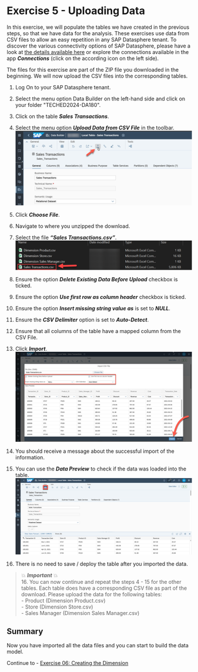 # Exercise 5 - Uploading Data

In this exercise, we will populate the tables we have created in the previous steps, so that we have data for the analysis. These exercises use data from CSV files to allow an easy repetition in any SAP Datasphere tenant. To discover the various connectivity options of SAP Datasphere, please have a look at [the details available here](https://help.sap.com/docs/SAP_DATASPHERE/9f804b8efa8043539289f42f372c4862/bffbd58c15784a62af0520f171018ded.html) or explore the connections available in the app ***Connections*** (click on the according icon on the left side).

The files for this exercise are part of the ZIP file you downloaded in the beginning. We will now upload the CSV files into the corresponding tables.

1. Log On to your SAP Datasphere tenant.
2. Select the menu option Data Builder on the left-hand side and click on your folder "TECHED2024-DA180".
3. Click on the table ***Sales Transactions***.
4. Select the menu option ***Upload Data from CSV File*** in the toolbar.
<br>![](images/00_00_0061.png) 

5. Click ***Choose File***.  
6. Navigate to where you unzipped the download.
7. Select the file ***“Sales Transactions.csv”***.
<br>![](images/00_00_0062.png) 

8. Ensure the option ***Delete Existing Data Before Upload*** checkbox is ticked.
9. Ensure the option ***Use first row as column header*** checkbox is ticked.
10. Ensure the option ***Insert missing string value as*** is set to ***NULL***.
11. Ensure the ***CSV Delimiter*** option is set to ***Auto-Detect***.
12. Ensure that all columns of the table have a mapped column from the CSV File.
13. Click ***Import***.
<br>![](images/00_00_0063.png) 

14. You should receive a message about the successful import of the information.
15. You can use the ***Data Preview*** to check if the data was loaded into the table.
<br>![](images/00_00_0206.png)

16. There is no need to save / deploy the table after you imported the data.

> :boom: ***Important*** :boom: <br> 
> 16. You can now continue and repeat the steps 4 - 15 for the other tables. Each table does have a corresponding CSV file as part of the download. Please upload the data for the following tables:<br>- Product (Dimension Product.csv)<br>- Store (Dimension Store.csv) <br>- Sales Manager (Dimension Sales Manager.csv)<br>


## Summary

Now you have imported all the data files and you can start to build the data model. 

Continue to - [Exercise 06: Creating the Dimension ](../ex06/README.md)
